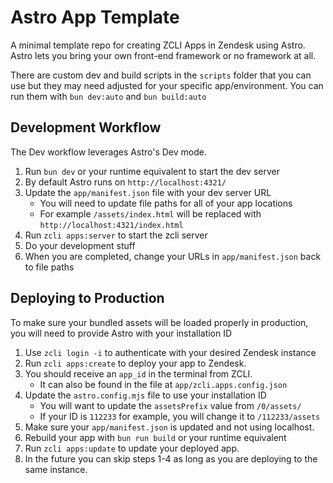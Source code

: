 # Astro App Template

A minimal template repo for creating ZCLI Apps in Zendesk using Astro. Astro lets you bring your own front-end framework or no framework at all.

There are custom dev and build scripts in the `scripts` folder that you can use but they may need adjusted for your specific app/environment.
You can run them with `bun dev:auto` and `bun build:auto`

## Development Workflow

The Dev workflow leverages Astro's Dev mode.

1. Run `bun dev` or your runtime equivalent to start the dev server
2. By default Astro runs on `http://localhost:4321/`
3. Update the `app/manifest.json` file with your dev server URL
   - You will need to update file paths for all of your app locations
   - For example `/assets/index.html` will be replaced with `http://localhost:4321/index.html`
4. Run `zcli apps:server` to start the zcli server
5. Do your development stuff
6. When you are completed, change your URLs in `app/manifest.json` back to file paths

## Deploying to Production

To make sure your bundled assets will be loaded properly in production, you will need to provide Astro with your installation ID

1. Use `zcli login -i` to authenticate with your desired Zendesk instance
2. Run `zcli apps:create` to deploy your app to Zendesk.
3. You should receive an `app_id` in the terminal from ZCLI.
   - It can also be found in the file at `app/zcli.apps.config.json`
4. Update the `astro.config.mjs` file to use your installation ID
   - You will want to update the `assetsPrefix` value from `/0/assets/`
   - If your ID is `112233` for example, you will change it to `/112233/assets`
5. Make sure your `app/manifest.json` is updated and not using localhost.
6. Rebuild your app with `bun run build` or your runtime equivalent
7. Run `zcli apps:update` to update your deployed app.
8. In the future you can skip steps 1-4 as long as you are deploying to the same instance.
